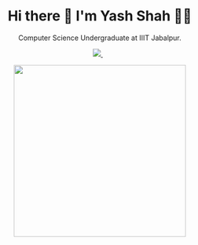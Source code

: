 <h1 align='center'>
  Hi there 👋 I'm Yash Shah 👨‍💻
</h1>

<p align='center'>
  Computer Science Undergraduate at IIIT Jabalpur.
</p>

<p align='center'>
  <a href="https://www.linkedin.com/in/yashshah2025/">
    <img src="https://img.shields.io/badge/linkedin-%230077B5.svg?&style=for-the-badge&logo=linkedin&logoColor=white" />
  </a>&nbsp;&nbsp;
</p>

<p align='center'>
  <a href="#"><img src="https://github-readme-stats.vercel.app/api?username=yashshah14093&show_icons=true&count_private=true&theme=dark" width="350"></a>
</p>

<!--
**yashshah14093/yashshah14093** is a ✨ _special_ ✨ repository because its `README.md` (this file) appears on your GitHub profile.

Here are some ideas to get you started:

- 🔭 I’m currently working on ...
- 🌱 I’m currently learning ...
- 👯 I’m looking to collaborate on ...
- 🤔 I’m looking for help with ...
- 💬 Ask me about ...
- 📫 How to reach me: ...
- 😄 Pronouns: ...
- ⚡ Fun fact: ...
-->
